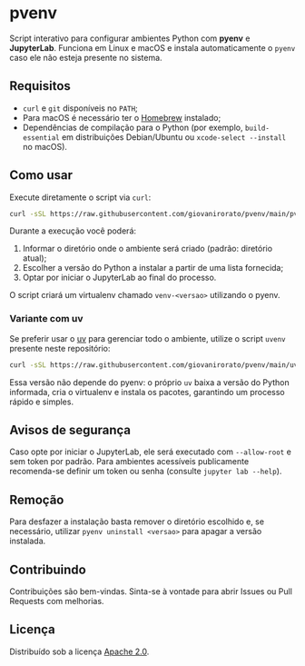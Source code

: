 # pvenv

Script interativo para configurar ambientes Python com **pyenv** e **JupyterLab**.
Funciona em Linux e macOS e instala automaticamente o `pyenv` caso ele não esteja
presente no sistema.

## Requisitos
- `curl` e `git` disponíveis no `PATH`;
- Para macOS é necessário ter o [Homebrew](https://brew.sh/) instalado;
- Dependências de compilação para o Python (por exemplo, `build-essential` em
  distribuições Debian/Ubuntu ou `xcode-select --install` no macOS).

## Como usar
Execute diretamente o script via `curl`:

```bash
curl -sSL https://raw.githubusercontent.com/giovanirorato/pvenv/main/pvenv -o pvenv.sh && bash pvenv.sh
```

Durante a execução você poderá:
1. Informar o diretório onde o ambiente será criado (padrão: diretório atual);
2. Escolher a versão do Python a instalar a partir de uma lista fornecida;
3. Optar por iniciar o JupyterLab ao final do processo.

O script criará um virtualenv chamado `venv-<versao>` utilizando o pyenv.

### Variante com uv
Se preferir usar o [uv](https://github.com/astral-sh/uv) para gerenciar todo o ambiente, utilize o script `uvenv` presente neste repositório:

```bash
curl -sSL https://raw.githubusercontent.com/giovanirorato/pvenv/main/uvenv -o uvenv.sh && bash uvenv.sh
```

Essa versão não depende do pyenv: o próprio `uv` baixa a versão do Python informada, cria o virtualenv e instala os pacotes, garantindo um processo rápido e simples.

## Avisos de segurança
Caso opte por iniciar o JupyterLab, ele será executado com `--allow-root` e sem
token por padrão. Para ambientes acessíveis publicamente recomenda-se definir um
token ou senha (consulte `jupyter lab --help`).

## Remoção
Para desfazer a instalação basta remover o diretório escolhido e, se necessário,
utilizar `pyenv uninstall <versao>` para apagar a versão instalada.

## Contribuindo
Contribuições são bem-vindas. Sinta-se à vontade para abrir Issues ou Pull
Requests com melhorias.

## Licença
Distribuído sob a licença [Apache 2.0](LICENSE).
